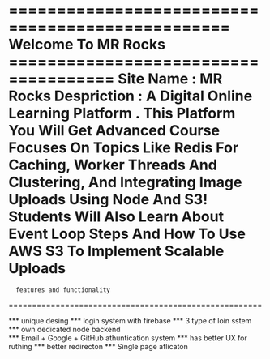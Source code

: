 =================================================  Welcome To MR Rocks =====================================
Site Name : MR Rocks
Despriction : A Digital Online Learning Platform . This Platform You Will Get Advanced Course Focuses On Topics Like Redis For Caching, Worker Threads And Clustering, And Integrating Image Uploads Using Node And S3! Students Will Also Learn About Event Loop Steps And How To Use AWS S3 To Implement Scalable Uploads
======================================================
      features and functionality
======================================================

*** unique desing 
*** login system with firebase 
*** 3 type of loin sstem 
*** own dedicated node backend  
*** Email + Google + GitHub athuntication system 
*** has better UX for ruthing 
*** better redirecton 
*** Single page aflicaton 

